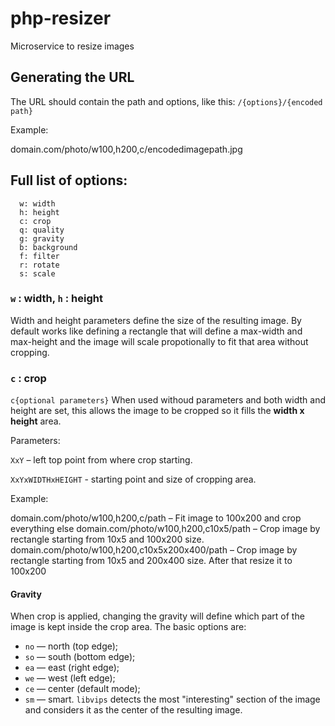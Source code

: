 # php-resizer
Microservice to resize images



## Generating the URL

The URL should contain the path and options, like this:
`/{options}/{encoded path}`

Example:

domain.com/photo/w100,h200,c/encodedimagepath.jpg

## Full list of options: 
```
  w: width
  h: height 
  c: crop
  q: quality
  g: gravity   
  b: background 
  f: filter
  r: rotate
  s: scale 
```

### `w` : width, `h` : height
Width and height parameters define the size of the resulting image. By default works like defining a rectangle that will define a max-width and max-height and the image will scale propotionally to fit that area without cropping.
 
### `c` : crop 
`c{optional parameters}`
When used withoud parameters and both width and height are set, this allows the image to be cropped so it fills the **width x height** area.  

Parameters:

`XxY` – left top point from where crop starting. 

`XxYxWIDTHxHEIGHT` - starting point and size of cropping area.

Example:

domain.com/photo/w100,h200,c/path – Fit image to 100x200 and crop everything else
domain.com/photo/w100,h200,c10x5/path – Crop image by rectangle starting from 10x5 and 100x200 size.
domain.com/photo/w100,h200,c10x5x200x400/path – Crop image by rectangle starting from 10x5 and 200x400 size. After that resize it to 100x200

  
#### Gravity

When crop is applied, changing the gravity will define which part of the image is kept inside the crop area. The basic options are:

* `no` — north (top edge);
* `so` — south (bottom edge);
* `ea` — east (right edge);
* `we` — west (left edge);
* `ce` — center (default mode);
* `sm` — smart. `libvips` detects the most "interesting" section of the image and considers it as the center of the resulting image.  
